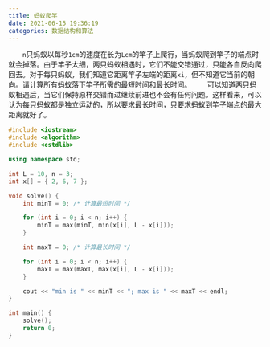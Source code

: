 ```yaml
---
title: 蚂蚁爬竿
date: 2021-06-15 19:36:19
categories: 数据结构和算法
---
```

&emsp;&emsp;`n`只蚂蚁以每秒`1cm`的速度在长为`Lcm`的竿子上爬行，当蚂蚁爬到竿子的端点时就会掉落。由于竿子太细，两只蚂蚁相遇时，它们不能交错通过，只能各自反向爬回去。对于每只蚂蚁，我们知道它距离竿子左端的距离`xi`，但不知道它当前的朝向。请计算所有蚂蚁落下竿子所需的最短时间和最长时间。<!--more-->
&emsp;&emsp;可以知道两只蚂蚁相遇后，当它们保持原样交错而过继续前进也不会有任何问题。这样看来，可以认为每只蚂蚁都是独立运动的，所以要求最长时间，只要求蚂蚁到竿子端点的最大距离就好了。

``` cpp
#include <iostream>
#include <algorithm>
#include <cstdlib>

using namespace std;

int L = 10, n = 3;
int x[] = { 2, 6, 7 };

void solve() {
    int minT = 0; /* 计算最短时间 */

    for (int i = 0; i < n; i++) {
        minT = max(minT, min(x[i], L - x[i]));
    }

    int maxT = 0; /* 计算最长时间 */

    for (int i = 0; i < n; i++) {
        maxT = max(maxT, max(x[i], L - x[i]));
    }

    cout << "min is " << minT << "; max is " << maxT << endl;
}

int main() {
    solve();
    return 0;
}
```